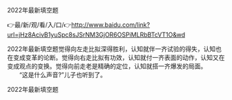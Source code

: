 2022年最新填空题

👉最/新/观/看/入/口/👉http://www.baidu.com/link?url=jHz8AcivB1yuSpc8sJSrNM3GjOR6OSPiMLRbBTcVT1O&wd

2022年最新填空题觉得向左走比拟深得胜利，认知就伴一齐试验的得失，认知也在变成变革的论断。觉得向右走比拟有功效，认知就付一齐表面的动作，认知又在变成观点的变换。觉得向前走老是精确的定位，认知就搭一齐爆发的局面。
　　“这是什么声音?”儿子也听到了。


2022年最新填空题
